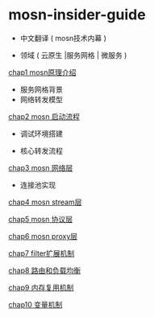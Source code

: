 # mosn-insider-guide



- 中文翻译 ( mosn技术内幕 )

- 领域 ( 云原生 |服务网格 | 微服务 )



[chap1 mosn原理介绍](./chap1/README.md)

- 服务网格背景
- 网络转发模型



[chap2 mosn 启动流程]()

- 调试环境搭建

- 核心转发流程

  

[chap3 mosn 网络层]()

- 连接池实现



[chap4 mosn stream层]()



[chap5 mosn 协议层]()



[chap6 mosn proxy层]()



[chap7 filter扩展机制]()



[chap8 路由和负载均衡]()



[chap9 内存复用机制]()



[chap10 变量机制]()







